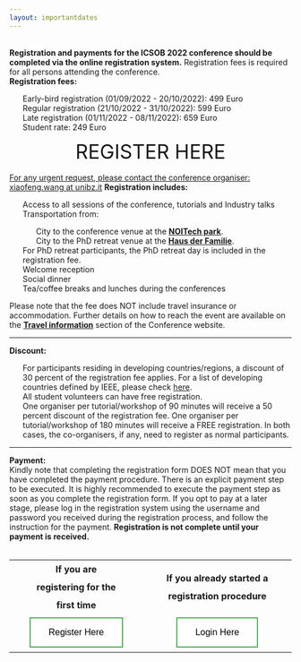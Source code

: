 ```yaml
---
layout: importantdates
---
```


<style type="text/css">
  th {
    padding: 0 40px;
    line-height: 2;
  }

  .button {
  background-color: #4CAF50; /* Green */
  border: none;
  color: white;
  padding: 16px 32px;
  text-align: center;
  text-decoration: none;
  display: inline-block;
  font-size: 16px;
  margin: 4px 2px;
  transition-duration: 0.4s;
  cursor: pointer;
}

.button1 {
  background-color: white; 
  color: black; 
  border: 2px solid #4CAF50;
}
</style>

<br>
<b>Registration and payments for the ICSOB 2022 conference should be completed via the online registration system.</b> Registration fees is required for all persons attending the conference.<br>
<b>Registration fees:</b>
<ul style="list-style: none;">
<li>Early-bird registration (01/09/2022 - 20/10/2022): 499 Euro</li>
<li>Regular registration (21/10/2022 - 31/10/2022): 599 Euro</li>
<li>Late registration (01/11/2022 - 08/11/2022): 659 Euro</li>
<li>Student rate: 249 Euro</li>
</ul>
<a style="font-size: 35px; text-align:center margin-left: auto;
margin-right: auto; text-decoration: none;" href="https://www.conftool.com/icsob2022/register.php" target="_blank"><center>REGISTER HERE</center></a><br>
<u>For any urgent request, please contact the conference organiser: xiaofeng.wang at unibz.it</u>
<b>Registration includes:</b>
<ul style="list-style: none;">
<li>Access to all sessions of the conference, tutorials and Industry talks</li>
<li>Transportation from:</li>
<ul style="list-style: none;">
<li>City to the conference venue at the <b><a href="https://noi.bz.it/it" target="_blank">NOITech park</a></b>.</li>
<li>City to the PhD retreat venue at the <b><a href="https://www.hdf.it/de/" target="_blank">Haus der Familie</a></b>.</li>
</ul>
<li>For PhD retreat participants, the PhD retreat day is included in the registration fee.</li>
<li>Welcome reception</li>
<li>Social dinner</li>
<li>Tea/coffee breaks and lunches during the conferences</li>
</ul>
Please note that the fee does NOT include travel insurance or accommodation. Further details on how to reach the event are available on the <b><a href="/location/" target="_blank">Travel information</a></b> section of the Conference website.
<hr>
<b>Discount:</b>
<ul style="list-style: none;">
<li>For participants residing in developing countries/regions, a discount of 30 percent of the registration fee applies. For a list of developing countries defined by IEEE, please check <a href="https://www.ieee.org/membership/join/emember-countries.html" target="_blank">here</a>.</li>
<li>All student volunteers can have free registration.</li>
<li>One organiser per tutorial/workshop of 90 minutes will receive a 50 percent discount of the registration fee. One organiser per tutorial/workshop of 180 minutes will receive a FREE registration. In both cases, the co-organisers, if any, need to register as normal participants.
</li>
</ul>
<hr>

<b>Payment:</b>
<br>
Kindly note that completing the registration form DOES NOT mean that you have completed the payment procedure. There is an explicit payment step to be executed. It is highly recommended to execute the payment step as soon as you complete the registration form. If you opt to pay at a later stage, please log in the registration system using the username and password you received during the registration process, and follow the instruction for the payment. <b>Registration is not complete until your payment is received.</b><br><br>

<!---
If you are <b>registering for the first time</b> please
<a href="https://www.conftool.com/icsob2022/" target="_blank">click here</a>.<br>
If you <b>already started a registration procedure</b> please login <a href="https://www.conftool.com/icsob2022/" target="_blank">here</a>, using the credentials you received via E-mail.
-->


<table style="margin-left: auto;
  margin-right: auto;   text-align: center;">
  <tr>
    <th>If you are <b>registering for the first time</b></th>
    <th>If you <b>already started a registration procedure</b></th>
  </tr>
  <tr>
  <td>
<a href="https://www.conftool.com/icsob2022/register.php" target="_blank"><button class="button button1">Register Here</button></a></td>
    <td><a href="https://www.conftool.com/icsob2022/" target="_blank"><button class="button button1">Login Here</button></a></td>
  </tr>
</table>

